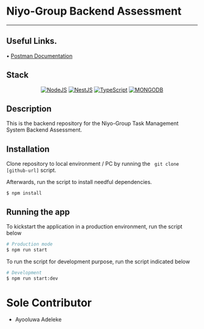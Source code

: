 # Niyo-Group Backend Assessment

---

## Useful Links.

•⁠  ⁠[Postman Documentation](https://documenter.getpostman.com/view/27074715/2sA3QmDuXM)

## Stack

<div align="center">

<a href="">![NodeJS](https://img.shields.io/badge/node.js-6DA55F?style=for-the-badge&logo=node.js&logoColor=white)</a>
<a href="">![NestJS](https://img.shields.io/badge/nestjs-%23E0234E.svg?style=for-the-badge&logo=nestjs&logoColor=white)</a>
<a href="">![TypeScript](https://img.shields.io/badge/typescript-%23007ACC.svg?style=for-the-badge&logo=typescript&logoColor=white)</a>
<a href="">![MONGODB](https://img.shields.io/badge/mongodb-%23007ACC.svg?style=for-the-badge&logo=mongodb&logoColor=white)</a>

</div>


## Description

This is the backend repository for the Niyo-Group Task Management System Backend Assessment.

## Installation
Clone repository to local environment / PC by running the ``` git clone [github-url]```  script.

Afterwards, run the script to install needful dependencies.
```
$ npm install
```

## Running the app
To kickstart the application in a production environment, run the script below
```bash
# Production mode
$ npm run start
```

To run the script for development purpose, run the script indicated below

```bash
# Development
$ npm run start:dev
```

# Sole Contributor

- Ayooluwa Adeleke